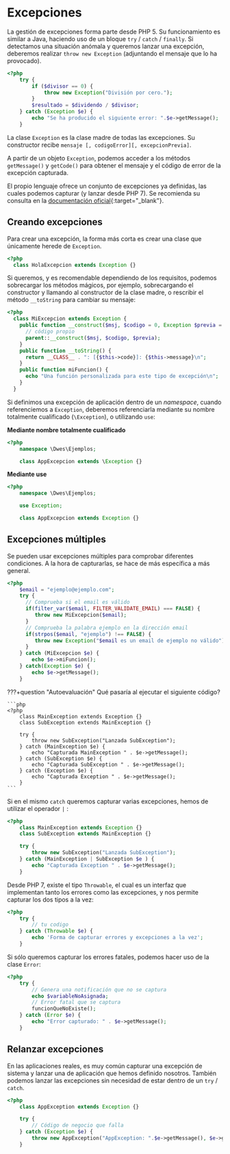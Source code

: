 # Excepciones

La gestión de excepciones forma parte desde PHP 5. Su funcionamiento es similar a Java, haciendo uso de un bloque `try` / `catch` / `finally`. Si detectamos una situación anómala y queremos lanzar una excepción, deberemos realizar `throw new Exception` (adjuntando el mensaje que lo ha provocado).

```php
<?php
    try {
        if ($divisor == 0) {
            throw new Exception("División por cero.");
        }
        $resultado = $dividendo / $divisor;
    } catch (Exception $e) {
        echo "Se ha producido el siguiente error: ".$e->getMessage();
    }
```

La clase `Exception` es la clase madre de todas las excepciones. Su constructor recibe `mensaje [, codigoError][, excepcionPrevia]`.

A partir de un objeto `Exception`, podemos acceder a los métodos `getMessage()` y `getCode()` para obtener el mensaje y el código de error de la excepción capturada.

El propio lenguaje ofrece un conjunto de excepciones ya definidas, las cuales podemos capturar (y lanzar desde PHP 7). Se recomienda su consulta en la [documentación oficial](https://www.php.net/manual/es/class.exception.php){:target="_blank"}.

## Creando excepciones

Para crear una excepción, la forma más corta es crear una clase que únicamente herede de `Exception`.

```php
<?php
  class HolaExcepcion extends Exception {}
```

Si queremos, y es recomendable dependiendo de los requisitos, podemos sobrecargar los métodos mágicos, por ejemplo, sobrecargando el constructor y llamando al constructor de la clase madre, o rescribir el método `__toString` para cambiar su mensaje:

```php
<?php
  class MiExcepcion extends Exception {
    public function __construct($msj, $codigo = 0, Exception $previa = null) {
      // código propio
      parent::__construct($msj, $codigo, $previa);
    }
    public function __toString() {
      return __CLASS__ . ": [{$this->code}]: {$this->message}\n";
    }
    public function miFuncion() {
      echo "Una función personalizada para este tipo de excepción\n";
    }
  }
```

Si definimos una excepción de aplicación dentro de un *namespace*, cuando referenciemos a `Exception`, deberemos referenciarla mediante su nombre totalmente cualificado (`\Exception`), o utilizando `use`:

**Mediante nombre totalmente cualificado**

```php
<?php
    namespace \Dwes\Ejemplos;

    class AppExcepcion extends \Exception {}
```

**Mediante use**

```php
<?php
    namespace \Dwes\Ejemplos;

    use Exception;

    class AppExcepcion extends Exception {}
```

## Excepciones múltiples

Se pueden usar excepciones múltiples para comprobar diferentes condiciones. A la hora de capturarlas, se hace de más específica a más general.

```php
<?php
    $email = "ejemplo@ejemplo.com";
    try {
      // Comprueba si el email es válido
      if(filter_var($email, FILTER_VALIDATE_EMAIL) === FALSE) {
         throw new MiExcepcion($email);
      }
      // Comprueba la palabra ejemplo en la dirección email
      if(strpos($email, "ejemplo") !== FALSE) {
         throw new Exception("$email es un email de ejemplo no válido");
      }
    } catch (MiExcepcion $e) {
        echo $e->miFuncion();
    } catch(Exception $e) {
        echo $e->getMessage();
    }
```

???+question "Autoevaluación"
	Qué pasaría al ejecutar el siguiente código?
	
	```php
	<?php 
		class MainException extends Exception {}
		class SubException extends MainException {}
	
		try {
			throw new SubException("Lanzada SubException");
		} catch (MainException $e) {
			echo "Capturada MainException " . $e->getMessage();
		} catch (SubException $e) {
			echo "Capturada SubException " . $e->getMessage();
		} catch (Exception $e) {
			echo "Capturada Exception " . $e->getMessage();
		}
	```

Si en el mismo `catch` queremos capturar varias excepciones, hemos de utilizar el operador `|` :

```php
<?php
    class MainException extends Exception {}
    class SubException extends MainException {}

    try {
        throw new SubException("Lanzada SubException");
    } catch (MainException | SubException $e ) {
        echo "Capturada Exception " . $e->getMessage();
    }
```

Desde PHP 7, existe el tipo `Throwable`, el cual es un interfaz que implementan tanto los errores como las excepciones, y nos permite capturar los dos tipos a la vez:

```php
<?php
    try {
        // tu codigo
    } catch (Throwable $e) {
        echo 'Forma de capturar errores y excepciones a la vez';
    }
```

Si sólo queremos capturar los errores fatales, podemos hacer uso de la clase `Error`:

```php
<?php
    try {
        // Genera una notificación que no se captura
        echo $variableNoAsignada;
        // Error fatal que se captura
        funcionQueNoExiste();
    } catch (Error $e) {
        echo "Error capturado: " . $e->getMessage();
    }
```

## Relanzar excepciones

En las aplicaciones reales, es muy común capturar una excepción de sistema y lanzar una de aplicación que hemos definido nosotros. También podemos lanzar las excepciones sin necesidad de estar dentro de un `try` / `catch`.

```php
<?php
    class AppException extends Exception {}

    try {
        // Código de negocio que falla
    } catch (Exception $e) {
        throw new AppException("AppException: ".$e->getMessage(), $e->getCode(), $e);
    }
```

